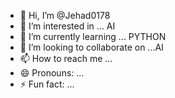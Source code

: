 - 👋 Hi, I’m @Jehad0178
- 👀 I’m interested in ... AI
- 🌱 I’m currently learning ...  PYTHON 
- 💞️ I’m looking to collaborate on ...AI
- 📫 How to reach me ...
- 😄 Pronouns: ...
- ⚡ Fun fact: ...

<!---
Jehad0178/Jehad0178 is a ✨ special ✨ repository because its `README.md` (this file) appears on your GitHub profile.
You can click the Preview link to take a look at your changes.
--->
